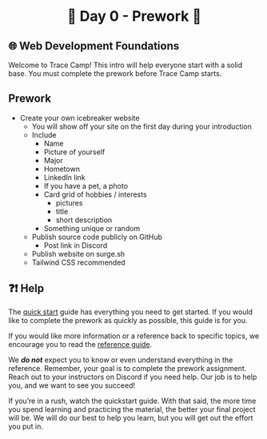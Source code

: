 <h1 align="center">
  🌅 Day 0 - Prework 🌅
</h1>

## 🌐 Web Development Foundations

Welcome to Trace Camp! This intro will help everyone start with a solid base. You must complete the prework before Trace Camp starts.

## Prework

- Create your own icebreaker website
  - You will show off your site on the first day during your introduction
  - Include
    - Name
    - Picture of yourself
    - Major
    - Hometown
    - LinkedIn link
    - If you have a pet, a photo
    - Card grid of hobbies / interests
      - pictures
      - title
      - short description
    - Something unique or random
  - Publish source code publicly on GitHub
    - Post link in Discord
  - Publish website on surge.sh
  - Tailwind CSS recommended

## ❓❗ Help

The [quick start](./QUICKSTART.md) guide has everything you need to get started. If you would like to complete the prework as quickly as possible, this guide is for you.

If you would like more information or a reference back to specific topics, we encourage you to read the [reference guide](./reference/01-cli.md).

We **_do not_** expect you to know or even understand everything in the reference. Remember, your goal is to complete the prework assignment. Reach out to your instructors on Discord if you need help. Our job is to help you, and we want to see you succeed!

If you’re in a rush, watch the quickstart guide. With that said, the more time you spend learning and practicing the material, the better your final project will be. We will do our best to help you learn, but you will get out the effort you put in.
